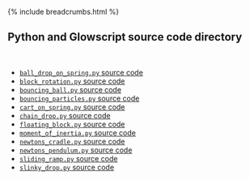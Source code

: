 {% include breadcrumbs.html %}

## Python and Glowscript source code directory
<div class="header_line"><br/></div>

- [`ball_drop_on_spring.py` source code](ball_drop_on_spring.py)
- [`block_rotation.py` source code](block_rotation.py)
- [`bouncing_ball.py` source code](bouncing_ball.py)
- [`bouncing_particles.py` source code](bouncing_particles.py)
- [`cart_on_spring.py` source code](cart_on_spring.py)
- [`chain_drop.py` source code](chain_drop.py)
- [`floating_block.py` source code](floating_block.py)
- [`moment_of_inertia.py` source code](moment_of_inertia.py)
- [`newtons_cradle.py` source code](newtons_cradle.py)
- [`newtons_pendulum.py` source code](newtons_pendulum.py)
- [`sliding_ramp.py` source code](sliding_ramp.py)
- [`slinky_drop.py` source code](slinky_drop.py)


